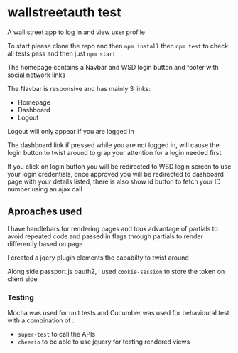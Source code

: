 # wallstreetauth test
 A wall street app to log in and view user profile

To start please clone the repo and then `npm install` then `npm test` to check all tests pass and then just `npm start`

The homepage contains a Navbar and WSD login button and footer with social network links

The Navbar is responsive and has mainly 3 links:
* Homepage
* Dashboard
* Logout

Logout will only appear if you are logged in

The dashboard link if pressed while you are not logged in, will cause the login button to twist around to grap your attention for a login needed first

If you click on login button you will be redirected to WSD login screen to use your login credentials, once approved you will be redirected to dashboard page with your details listed, there is also show id button to fetch your ID number using an ajax call

## Aproaches used

I have handlebars for rendering pages and took advantage of partials to avoid repeated code and passed in flags through partials to render differently based on page

I created a jqery plugin elements the capabilty to twist around 

Along side passport.js oauth2, i used `cookie-session` to store the token on client side

 ### Testing

Mocha was used for unit tests and Cucumber was used for behavioural test with a combination of :
 * `super-test` to call the APIs
 * `cheerio` to be able to use jquery for testing rendered views
